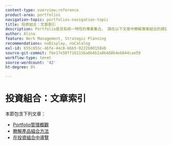 ```yaml
---
content-type: overview;reference
product-area: portfolios
navigation-topic: portfolios-navigation-topic
title: 投資組合：文章索引
description: Portfolio是具有統一特性的專案集合。 請在以下文章中瞭解專案組合的資訊。
author: Alina
feature: Work Management, Strategic Planning
recommendations: noDisplay, noCatalog
exl-id: 655c655c-4bfe-44c8-bbb5-0222b0d158eb
source-git-commit: fbe17e50ff161156a0b4b2a8b468b4eb844cae59
workflow-type: tm+mt
source-wordcount: '42'
ht-degree: 0%

---
```


# 投資組合：文章索引

<!-- Audited: 5/2025 -->

本節包含下列文章：

* [Portfolio管理概觀](../../../manage-work/portfolios/portfolios-overview/portfolio-managament-overview.md)
* [瞭解產品組合方法](../../../manage-work/portfolios/portfolios-overview/portfolio-overview.md)
* [在投資組合中導覽](../../../manage-work/portfolios/portfolios-overview/navigate-within-portfolio.md)


